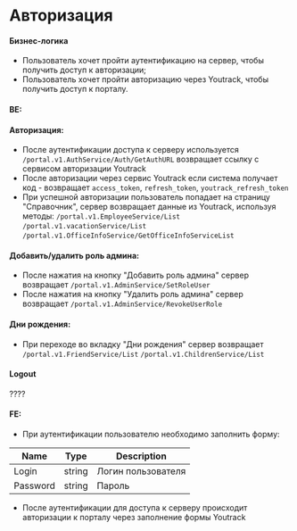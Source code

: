 # Авторизация

#### Бизнес-логика
* Пользователь хочет пройти аутентификацию на сервер, чтобы получить доступ к авторизации;
* Пользователь хочет пройти авторизацию через Youtrack, чтобы получить доступ к порталу.

#### BE:
#### Авторизация:
* После аутентификации доступа к серверу используется `/portal.v1.AuthService/Auth/GetAuthURL` возвращает ссылку с сервисом авторизации Youtrack
* После авторизации через сервис Youtrack если система получает код - возвращает `access_token`, `refresh_token`, `youtrack_refresh_token`
* При успешной авторизации пользователь попадает на страницу "Справочник", сервер возвращает данные из Youtrack, используя методы:
`/portal.v1.EmployeeService/List`
`/portal.v1.vacationService/List`
`/portal.v1.OfficeInfoService/GetOfficeInfoServiceList`

#### Добавить/удалить роль админа:
* После нажатия на кнопку "Добавить роль админа" сервер возвращает `/portal.v1.AdminService/SetRoleUser` 
* После нажатия на кнопку "Удалить роль админа" сервер возвращает `/portal.v1.AdminService/RevokeUserRole` 

#### Дни рождения:
* При переходе во вкладку "Дни рождения" сервер возвращает
`/portal.v1.FriendService/List` 
`/portal.v1.ChildrenService/List`

#### Logout
????

#### FE:
* При аутентификации пользователю необходимо заполнить форму:

|Name|Type|Description|
|-|--------|---|
|Login|string|Логин пользователя|
|Password|string|Пароль|

* После аутентификации для доступа к серверу происходит авторизации к порталу через заполнение формы Youtrack
